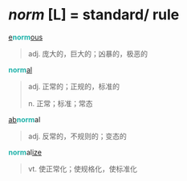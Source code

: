 # _norm_ [L] = standard/ rule

[e](ex-.md)<b style="color: #20B2AA;">norm</b>[ous](-ous.md)
> adj. 庞大的，巨大的；凶暴的，极恶的

<b style="color: #20B2AA;">norm</b>[al](-al.md)
> adj. 正常的；正规的，标准的
>
> n. 正常；标准；常态

[ab](ab-.md)<b style="color: #20B2AA;">norm</b>al
> adj. 反常的，不规则的；变态的

<b style="color: #20B2AA;">norm</b>al[ize](-ize.md)
> vt. 使正常化；使规格化，使标准化